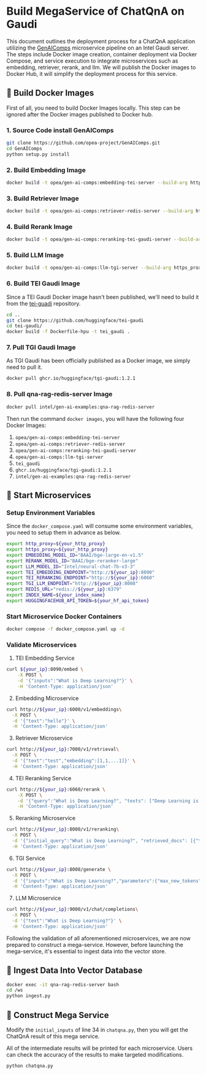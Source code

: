 # Build MegaService of ChatQnA on Gaudi

This document outlines the deployment process for a ChatQnA application utilizing the [GenAIComps](https://github.com/opea-project/GenAIComps.git) microservice pipeline on an Intel Gaudi server. The steps include Docker image creation, container deployment via Docker Compose, and service execution to integrate microservices such as embedding, retriever, rerank, and llm. We will publish the Docker images to Docker Hub, it will simplify the deployment process for this service.

## 🚀 Build Docker Images

First of all, you need to build Docker Images locally. This step can be ignored after the Docker images published to Docker hub.

### 1. Source Code install GenAIComps

```bash
git clone https://github.com/opea-project/GenAIComps.git
cd GenAIComps
python setup.py install
```

### 2. Build Embedding Image

```bash
docker build -t opea/gen-ai-comps:embedding-tei-server --build-arg https_proxy=$https_proxy --build-arg http_proxy=$http_proxy -f comps/embeddings/docker/Dockerfile .
```

### 3. Build Retriever Image

```bash
docker build -t opea/gen-ai-comps:retriever-redis-server --build-arg https_proxy=$https_proxy --build-arg http_proxy=$http_proxy -f comps/retrievers/langchain/docker/Dockerfile .
```

### 4. Build Rerank Image

```bash
docker build -t opea/gen-ai-comps:reranking-tei-gaudi-server --build-arg https_proxy=$https_proxy --build-arg http_proxy=$http_proxy -f comps/reranks/docker/Dockerfile .
```

### 5. Build LLM Image

```bash
docker build -t opea/gen-ai-comps:llm-tgi-server --build-arg https_proxy=$https_proxy --build-arg http_proxy=$http_proxy -f comps/llm/langchain/docker/Dockerfile .
```

### 6. Build TEI Gaudi Image

Since a TEI Gaudi Docker image hasn't been published, we'll need to build it from the [tei-guadi](https://github.com/huggingface/tei-gaudi) repository.

```bash
cd ..
git clone https://github.com/huggingface/tei-gaudi
cd tei-gaudi/
docker build -f Dockerfile-hpu -t tei_gaudi .
```

### 7. Pull TGI Gaudi Image

As TGI Gaudi has been officially published as a Docker image, we simply need to pull it.

```bash
docker pull ghcr.io/huggingface/tgi-gaudi:1.2.1
```

### 8. Pull qna-rag-redis-server Image

```bash
docker pull intel/gen-ai-examples:qna-rag-redis-server
```

Then run the command `docker images`, you will have the following four Docker Images:

1. `opea/gen-ai-comps:embedding-tei-server`
2. `opea/gen-ai-comps:retriever-redis-server`
3. `opea/gen-ai-comps:reranking-tei-gaudi-server`
4. `opea/gen-ai-comps:llm-tgi-server`
5. `tei_gaudi`
6. `ghcr.io/huggingface/tgi-gaudi:1.2.1`
7. `intel/gen-ai-examples:qna-rag-redis-server`

## 🚀 Start Microservices

### Setup Environment Variables

Since the `docker_compose.yaml` will consume some environment variables, you need to setup them in advance as below.

```bash
export http_proxy=${your_http_proxy}
export https_proxy=${your_http_proxy}
export EMBEDDING_MODEL_ID="BAAI/bge-large-en-v1.5"
export RERANK_MODEL_ID="BAAI/bge-reranker-large"
export LLM_MODEL_ID="Intel/neural-chat-7b-v3-3"
export TEI_EMBEDDING_ENDPOINT="http://${your_ip}:8090"
export TEI_RERANKING_ENDPOINT="http://${your_ip}:6060"
export TGI_LLM_ENDPOINT="http://${your_ip}:8008"
export REDIS_URL="redis://${your_ip}:6379"
export INDEX_NAME=${your_index_name}
export HUGGINGFACEHUB_API_TOKEN=${your_hf_api_token}
```

### Start Microservice Docker Containers

```bash
docker compose -f docker_compose.yaml up -d
```

### Validate Microservices

1. TEI Embedding Service

```bash
curl ${your_ip}:8090/embed \
    -X POST \
    -d '{"inputs":"What is Deep Learning?"}' \
    -H 'Content-Type: application/json'
```

2. Embedding Microservice

```bash
curl http://${your_ip}:6000/v1/embeddings\
  -X POST \
  -d '{"text":"hello"}' \
  -H 'Content-Type: application/json'
```

3. Retriever Microservice

```bash
curl http://${your_ip}:7000/v1/retrieval\
  -X POST \
  -d '{"text":"test","embedding":[1,1,...1]}' \
  -H 'Content-Type: application/json'
```

4. TEI Reranking Service

```bash
curl http://${your_ip}:6060/rerank \
    -X POST \
    -d '{"query":"What is Deep Learning?", "texts": ["Deep Learning is not...", "Deep learning is..."]}' \
    -H 'Content-Type: application/json'
```

5. Reranking Microservice

```bash
curl http://${your_ip}:8000/v1/reranking\
  -X POST \
  -d '{"initial_query":"What is Deep Learning?", "retrieved_docs": [{"text":"Deep Learning is not..."}, {"text":"Deep learning is..."}]}' \
  -H 'Content-Type: application/json'
```

6. TGI Service

```bash
curl http://${your_ip}:8008/generate \
  -X POST \
  -d '{"inputs":"What is Deep Learning?","parameters":{"max_new_tokens":64, "do_sample": true}}' \
  -H 'Content-Type: application/json'
```

7. LLM Microservice

```bash
curl http://${your_ip}:9000/v1/chat/completions\
  -X POST \
  -d '{"text":"What is Deep Learning?"}' \
  -H 'Content-Type: application/json'
```

Following the validation of all aforementioned microservices, we are now prepared to construct a mega-service. However, before launching the mega-service, it's essential to ingest data into the vector store.

## 🚀 Ingest Data Into Vector Database

```bash
docker exec -it qna-rag-redis-server bash
cd /ws
python ingest.py
```

## 🚀 Construct Mega Service

Modify the `initial_inputs` of line 34 in `chatqna.py`, then you will get the ChatQnA result of this mega service.

All of the intermediate results will be printed for each microservice. Users can check the accuracy of the results to make targeted modifications.

```bash
python chatqna.py
```
